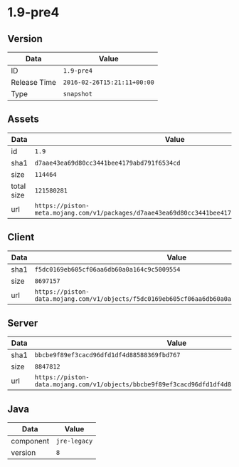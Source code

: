# 1.9-pre4

## Version

|**Data**        | **Value**                 |
|----------------|-------------------------|
| ID   | ```1.9-pre4```   |
| Release Time   | ```2016-02-26T15:21:11+00:00```   |
| Type   | ```snapshot```   |

## Assets

|**Data**        | **Value**                 |
|----------------|-------------------------|
| id   | ```1.9```   |
| sha1   | ```d7aae43ea69d80cc3441bee4179abd791f6534cd```   |
| size   | ```114464```   |
| total size  | ```121580281```  |
| url       | ```https://piston-meta.mojang.com/v1/packages/d7aae43ea69d80cc3441bee4179abd791f6534cd/1.9.json``` |

## Client

|**Data**        | **Value**                 |
|----------------|-------------------------|
| sha1   | ```f5dc0169eb605cf06aa6db60a0a164c9c5009554```   |
| size   | ```8697157```   |
| url       | ```https://piston-data.mojang.com/v1/objects/f5dc0169eb605cf06aa6db60a0a164c9c5009554/client.jar``` |

## Server

|**Data**        | **Value**                 |
|----------------|-------------------------|
| sha1   | ```bbcbe9f89ef3cacd96dfd1df4d88588369fbd767```   |
| size   | ```8847812```   |
| url       | ```https://piston-data.mojang.com/v1/objects/bbcbe9f89ef3cacd96dfd1df4d88588369fbd767/server.jar``` |

## Java

|**Data**        | **Value**                 |
|----------------|-------------------------|
| component   | ```jre-legacy```   |
| version   | ```8```   |